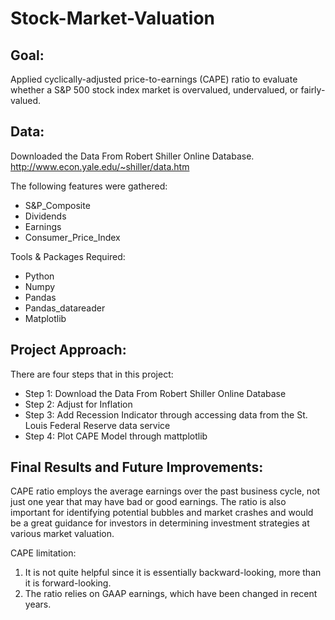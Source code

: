 # Stock-Market-Valuation

## Goal:
Applied cyclically-adjusted price-to-earnings (CAPE) ratio to evaluate whether a S&P 500 stock index market is overvalued, undervalued, or fairly-valued. 

## Data:
Downloaded the Data From Robert Shiller Online Database. http://www.econ.yale.edu/~shiller/data.htm

The following features were gathered:
* S&P_Composite
* Dividends
* Earnings
* Consumer_Price_Index

Tools & Packages Required:
* Python
* Numpy
* Pandas
* Pandas_datareader
* Matplotlib

## Project Approach:
There are four steps that in this project:
* Step 1: Download the Data From Robert Shiller Online Database
* Step 2: Adjust for Inflation
* Step 3: Add Recession Indicator through accessing data from the St. Louis Federal Reserve data service
* Step 4: Plot CAPE Model through mattplotlib

## Final Results and Future Improvements:
CAPE ratio employs the average earnings over the past business cycle, not just one year that may have bad or good earnings.
The ratio is also important for identifying potential bubbles and market crashes and would be a great guidance for investors in determining investment strategies at various market valuation.

CAPE limitation:
1. It is not quite helpful since it is essentially backward-looking, more than it is forward-looking. 
2. The ratio relies on GAAP earnings, which have been changed in recent years. 
